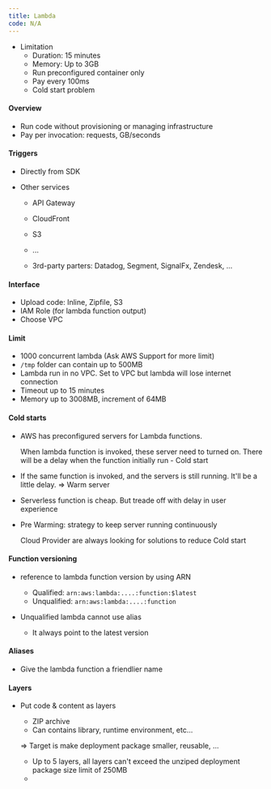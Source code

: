 ```yaml
---
title: Lambda
code: N/A
---
```


- Limitation
  - Duration: 15 minutes
  - Memory: Up to 3GB
  - Run preconfigured container only
  - Pay every 100ms
  - Cold start problem

#### Overview

* Run code without provisioning or managing infrastructure
* Pay per invocation: requests, GB/seconds

#### Triggers

* Directly from SDK

* Other services

  * API Gateway
  * CloudFront
  * S3
  * ...

  * 3rd-party parters: Datadog, Segment, SignalFx, Zendesk, ...

#### Interface

* Upload code: Inline, Zipfile, S3
* IAM Role (for lambda function output)
* Choose VPC

#### Limit

* 1000 concurrent lambda (Ask AWS Support for more limit)
* `/tmp` folder can contain up to 500MB
* Lambda run in no VPC. Set to VPC but lambda will lose internet connection
* Timeout up to 15 minutes
* Memory up to 3008MB, increment of 64MB

#### Cold starts

* AWS has preconfigured servers for Lambda functions. 

  When lambda function is invoked, these server need to turned on. There will be a delay when the function initially run - Cold start

* If the same function is invoked, and the servers is still running. It'll be a little delay. => Warm server

* Serverless function is cheap. But treade off with delay in user experience

* Pre Warming: strategy to keep server running continuously

  Cloud Provider are always looking for solutions to reduce Cold start

#### Function versioning

* reference to lambda function version by using ARN
  * Qualified: `arn:aws:lambda:....:function:$latest`
  * Unqualified: `arn:aws:lambda:....:function`

* Unqualified lambda cannot use alias
  * It always point to the latest version

#### Aliases

* Give the lambda function a friendlier name

#### Layers

* Put code & content as layers

  * ZIP archive
  * Can contains library, runtime environment, etc...

  => Target is make deployment package smaller, reusable, ...

  * Up to 5 layers, all layers can't exceed the unziped deployment package size limit of 250MB
  * 